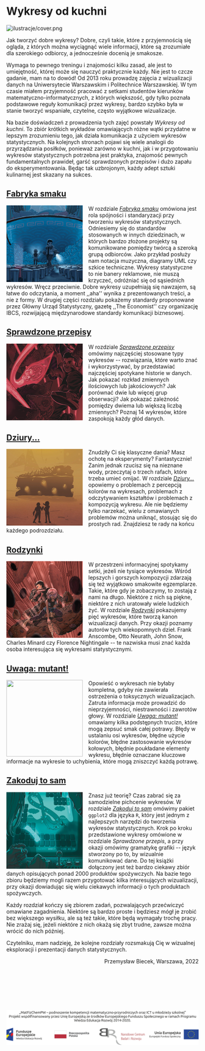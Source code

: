 # Wykresy od kuchni

![ilustracje/cover.png](ilustracje/cover.png)


Jak tworzyć dobre wykresy? Dobre, czyli takie, które z przyjemnością się ogląda, z których można wyciągnąć wiele informacji, które są zrozumiałe dla szerokiego odbiorcy, a jednocześnie docenią je smakosze.

Wymaga to pewnego treningu i znajomości kilku zasad, ale jest to umiejętność, której może się nauczyć praktycznie każdy. Nie jest to czcze gadanie, mam na to dowód! Od 2013 roku prowadzę zajęcia z wizualizacji danych na Uniwersytecie Warszawskim i Politechnice Warszawskiej. W tym czasie miałem przyjemność pracować z setkami studentów kierunków matematyczno-informatycznych, z których większość, gdy tylko poznała podstawowe reguły komunikacji przez wykresy, bardzo szybko była w stanie tworzyć wspaniałe, czytelne, często wyjątkowe wizualizacje. 

Na bazie doświadczeń z prowadzenia tych zajęć powstały *Wykresy od kuchni*. To zbiór krótkich wykładów omawiających różne wątki przydatne w lepszym zrozumieniu tego, jak działa komunikacja z użyciem wykresów statystycznych. Na kolejnych stronach pojawi się wiele analogii do przyrządzania posiłków, ponieważ zarówno w kuchni, jak i w przygotowaniu wykresów statystycznych potrzebna jest praktyka, znajomość pewnych fundamentalnych prawideł, garść sprawdzonych przepisów i dużo zapału do eksperymentowania. Będąc tak uzbrojonym, każdy adept sztuki kulinarnej jest skazany na sukces.


## [Fabryka smaku](https://betaandbit.github.io/Wykresy/fabryka.html)

<img alt="" width="200" height="200" style = "float: left;    
 margin: 0 15px 0 0;" src="ilustracje/soup_mini.png">

W rozdziale [*Fabryka smaku*](https://betaandbit.github.io/Wykresy/fabryka.html) omówiona jest rola spójności i standaryzacji przy tworzeniu wykresów statystycznych. Odniesiemy się do standardów stosowanych w innych dziedzinach, w których bardzo złożone projekty są komunikowane pomiędzy twórcą a szeroką grupą odbiorców. Jako przykład posłuży nam notacja muzyczna, diagramy UML czy szkice techniczne. Wykresy statystyczne to nie banery reklamowe, nie muszą krzyczeć, odróżniać się od sąsiednich wykresów. Wręcz przeciwnie. Dobre wykresy uzupełniają się nawzajem, są łatwe do odczytania, a moment ,,aha'' wynika z prezentowanych treści, a nie z formy. W drugiej części rozdziału pokażemy standardy proponowane przez Główny Urząd Statystyczny, gazetę ,,The Economist'' czy organizację IBCS, rozwijającą międzynarodowe standardy komunikacji biznesowej.


## [Sprawdzone przepisy](https://betaandbit.github.io/Wykresy/przepisy.html)

<img alt="" width="200" height="200" style = "float: left;    
 margin: 0 15px 0 0;" src="ilustracje/cake_mini.png">

W rozdziale [*Sprawdzone przepisy*](https://betaandbit.github.io/Wykresy/przepisy.html) omówimy najczęściej stosowane typy wykresów -- rozwiązania, które warto znać i wykorzystywać, by przedstawiać najczęściej spotykane historie w danych. Jak pokazać rozkład zmiennych ilościowych lub jakościowych? Jak porównać dwie lub więcej grup obserwacji? Jak pokazać zależność pomiędzy dwiema lub większą liczbą zmiennych? Poznaj 14 wykresów, które zaspokoją każdy głód danych. 

## [Dziury...](https://betaandbit.github.io/Wykresy/dziury.html)

<img alt="" width="200" height="200" style = "float: left;    
 margin: 0 15px 0 0;" src="ilustracje/cheese_mini.png">


Znudziły Ci się klasyczne dania? Masz ochotę na eksperymenty? Fantastycznie! Zanim jednak rzucisz się na nieznane wody, przeczytaj o trzech rafach, które trzeba umieć omijać. 
W rozdziale [*Dziury...*](https://betaandbit.github.io/Wykresy/dziury.html) opowiemy  o problemach z percepcją kolorów na wykresach, problemach z odczytywaniem kształtów i problemach z kompozycją wykresu. Ale nie będziemy tylko narzekać, wielu z omawianych problemów można uniknąć, stosując się do prostych rad. Znajdziesz te rady na końcu każdego podrozdziału.


## [Rodzynki](https://betaandbit.github.io/Wykresy/rodzynki.html)

<img alt="" width="200" height="200" style = "float: left;    
 margin: 0 15px 0 0;" src="ilustracje/biscuits_mini.png">

W przestrzeni informacyjnej spotykamy setki, jeżeli nie tysiące wykresów. Wśród lepszych i gorszych kompozycji zdarzają się też wyjątkowo smakowite egzemplarze. Takie, które gdy je zobaczymy, to zostają z nami na długo. Niektóre z nich są piękne, niektóre z nich uratowały wiele ludzkich żyć. W rozdziale [*Rodzynki*](https://betaandbit.github.io/Wykresy/rodzynki.html) pokazujemy pięć wykresów, które tworzą kanon wizualizacji danych. Przy okazji poznamy autorów tych wiekopomnych dzieł. Frank Anscombe, Otto Neurath, John Snow, Charles Minard czy Florence Nightingale -- te nazwiska musi znać każda osoba interesująca się wykresami statystycznymi.

## [Uwaga: mutant!](https://betaandbit.github.io/Wykresy/mutant.html)

<img alt="" width="200" height="200" style = "float: left;    
 margin: 0 15px 0 0;" src="ilustracje/noodle_mini.png">

Opowieść o wykresach nie byłaby kompletna, gdyby nie zawierała ostrzeżenia o toksycznych wizualizacjach. Zatruta informacja może prowadzić do nieprzyjemności, niestrawności i zawrotów głowy. W rozdziale [*Uwaga: mutant!*](https://betaandbit.github.io/Wykresy/mutant.html) omawiamy kilka podstępnych trucizn, które mogą zepsuć smak całej potrawy. Błędy w ustalaniu osi wykresów, błędne użycie kolorów, błędne zastosowanie wykresów kołowych, błędnie poukładane elementy wykresu, błędnie oznaczane kluczowe informacje na wykresie to uchybienia, które mogą zniszczyć każdą potrawę.

## [Zakoduj to sam](https://betaandbit.github.io/Wykresy/zakoduj.html)

<img alt="" width="200" height="200" style = "float: left;    
 margin: 0 15px 0 0;" src="ilustracje/game_mini.png"> Znasz już teorię? Czas zabrać się za samodzielne pichcenie wykresów. W rozdziale [*Zakoduj to sam*](https://betaandbit.github.io/Wykresy/zakoduj.html) omówimy pakiet `ggplot2` dla języka `R`, który jest jednym z najlepszych narzędzi do tworzenia wykresów statystycznych. Krok po kroku przedstawione wykresy omówione w rozdziale *Sprawdzone przepis*, a przy okazji omówimy gramatykę grafiki -- język stworzony po to, by wizualnie komunikować dane. Do tej książki dołączony jest też bardzo ciekawy zbiór danych opisujących ponad 2000 produktów spożywczych. Na bazie tego zbioru będziemy mogli razem przygotować kilka interesujących wizualizacji, przy okazji dowiadując się wielu ciekawych informacji o tych produktach spożywczych.

Każdy rozdział kończy się zbiorem zadań, pozwalających przećwiczyć omawiane zagadnienia. Niektóre są bardzo proste i będziesz mógł je zrobić bez większego wysiłku, ale są też takie, które będą wymagały trochę pracy. Nie zrażaj się, jeżeli niektóre z nich okażą się zbyt trudne, zawsze można wrócić do nich później.

Czytelniku, mam nadzieję, że kolejne rozdziały rozsmakują Cię w wizualnej eksploracji i prezentacji danych statystycznych.


<div style="text-align: right"> &nbsp;&nbsp;&nbsp;&nbsp;&nbsp;&nbsp; &nbsp;&nbsp;&nbsp;&nbsp;&nbsp;&nbsp; &nbsp;&nbsp;&nbsp;&nbsp;&nbsp;&nbsp; &nbsp;&nbsp;&nbsp;&nbsp;&nbsp;&nbsp; Przemysław Biecek,  Warszawa, 2022  </div>

<br>

<br>

<br>

<br>

<br>

<br>

<br>


<img src="ilustracje/logotypy.jpg">

